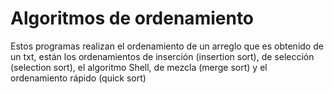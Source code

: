 # Algoritmos de ordenamiento

Estos programas realizan el ordenamiento de un arreglo que es obtenido de un txt, están los ordenamientos de inserción (insertion sort), de selección (selection sort), el algoritmo Shell, de mezcla (merge sort) y el ordenamiento rápido (quick sort)

